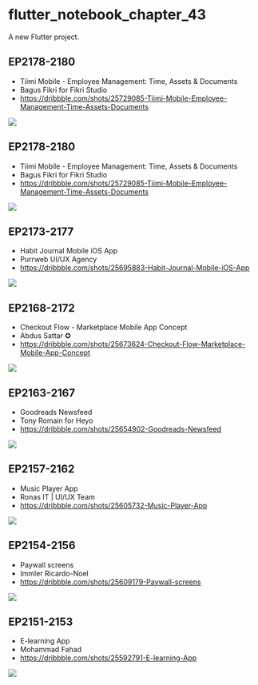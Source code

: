 # flutter_notebook_chapter_43

A new Flutter project.

## EP2178-2180

- Tiimi Mobile - Employee Management: Time, Assets & Documents
- Bagus Fikri for Fikri Studio
- https://dribbble.com/shots/25729085-Tiimi-Mobile-Employee-Management-Time-Assets-Documents

<img src="https://cdn.dribbble.com/userupload/40122100/file/original-1d841ff6277268f3e0c143c6b83a287e.png?resize=1905x1429&vertical=center"/>



## EP2178-2180

- Tiimi Mobile - Employee Management: Time, Assets & Documents
- Bagus Fikri for Fikri Studio
- https://dribbble.com/shots/25729085-Tiimi-Mobile-Employee-Management-Time-Assets-Documents

<img src="https://cdn.dribbble.com/userupload/40122100/file/original-1d841ff6277268f3e0c143c6b83a287e.png?resize=1905x1429&vertical=center"/>

## EP2173-2177

- Habit Journal Mobile iOS App
- Purrweb UI/UX Agency
- https://dribbble.com/shots/25695883-Habit-Journal-Mobile-iOS-App

<img src="https://cdn.dribbble.com/userupload/37279669/file/original-2fe4ff11a0b17e61a9a655478d7dcae7.png?resize=1905x1428&vertical=center"/>


## EP2168-2172

- Checkout Flow - Marketplace Mobile App Concept
- Abdus Sattar ✪
- https://dribbble.com/shots/25673624-Checkout-Flow-Marketplace-Mobile-App-Concept

<img src="https://cdn.dribbble.com/userupload/36128244/file/original-dfb702d56e38918e0df7a80265d9c806.jpg?resize=1905x1429&vertical=center"/>

## EP2163-2167

- Goodreads Newsfeed
- Tony Romain for Heyo
- https://dribbble.com/shots/25654902-Goodreads-Newsfeed

<img src="https://cdn.dribbble.com/userupload/32146190/file/original-03d7a33fe637b096cd8c226b068ecac2.png?resize=1600x1200&vertical=center"/>


## EP2157-2162

- Music Player App
- Ronas IT | UI/UX Team
- https://dribbble.com/shots/25605732-Music-Player-App

<img src="https://cdn.dribbble.com/userupload/24330976/file/original-5f8ff68a99005f4d997b080c033959b5.png?resize=2400x1800&vertical=center"/>


## EP2154-2156

- Paywall screens
- Immler Ricardo-Noel
- https://dribbble.com/shots/25609179-Paywall-screens

<img src="https://cdn.dribbble.com/userupload/24534908/file/original-3735c81c1b16fdc4127385a9d237ddb8.png?resize=1905x1429&vertical=center"/>

## EP2151-2153

- E-learning App
- Mohammad Fahad
- https://dribbble.com/shots/25592791-E-learning-App

<img src="https://cdn.dribbble.com/userupload/21858416/file/original-af0054f85d6b3a83fd1b348b82b23a03.jpg?resize=1905x1429&vertical=center"/>